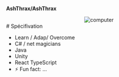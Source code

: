 **AshThrax/AshThrax** 
 <div align="center">
  <img alt="computer" src="https://media1.tenor.com/m/zw3HWomJs3YAAAAd/darktide-adeptus-mechanicus.gif"><br>
</div>
<div>
# Spécifivation

 - Learn / Adap/ Overcome
 - C# / net magicians
 - Java
 - Unity
 - React TypeScript
 - ⚡ Fun fact: ...
 
</div>

